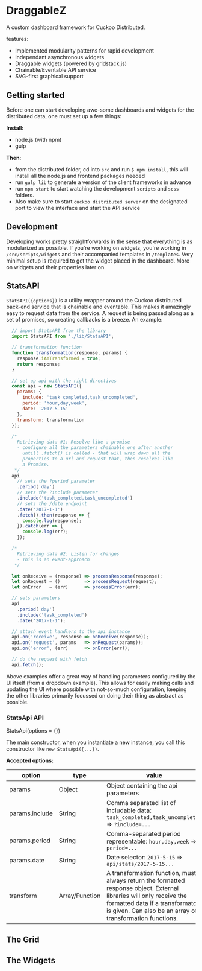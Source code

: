 # DraggableZ
A custom dashboard framework for Cuckoo Distributed.

features:
  - Implemented modularity patterns for rapid development
  - Independant asynchronous widgets
  - Draggable widgets (powered by gridstack.js)
  - Chainable/Eventable API service
  - SVG-first graphical support

## Getting started
Before one can start developing awe-some dashboards and widgets for the
distributed data, one must set up a few things:

**Install:**
  - node.js (with npm)
  - gulp

**Then:**
  - from the distributed folder, cd into `src` and run `$ npm install`,
    this will install all the node.js and frontend packages needed
  - run `gulp lib` to generate a version of the client frameworks in advance
  - run `npm start` to start watching the development `scripts` and `scss`
    folders.
  - Also make sure to start `cuckoo distributed server` on the designated port
    to view the interface and start the API service

## Development
Developing works pretty straightforwards in the sense that everything is as
modularized as possible. If you're working on widgets, you're working in
`/src/scripts/widgets` and their accompanied templates in `/templates`. Very
minimal setup is required to get the widget placed in the dashboard. More on
widgets and their properties later on.

## StatsAPI
`StatsAPI({options})` is a utility wrapper around the Cuckoo distributed back-end
service that is chainable and eventable. This makes it amazingly easy to request
data from the service. A request is being passed along as a set of promises, so
creating callbacks is a breeze. An example:

```javascript
  // import StatsAPI from the library
  import StatsAPI from './lib/StatsAPI';

  // transformation function
  function transformation(response, params) {
    response.iAmTransformed = true;
    return response;
  }

  // set up api with the right directives
  const api = new StatsAPI({
    params: {
      include: 'task_completed,task_uncompleted',
      period: 'hour,day,week',
      date: '2017-5-15'
    },
    transform: transformation
  });

  /*
    Retrieving data #1: Resolve like a promise
    - configure all the parameters chainable one after another
      untill .fetch() is called - that will wrap down all the
      properties to a url and request that, then resolves like
      a Promise.
   */
  api
    // sets the ?period parameter
    .period('day')
    // sets the ?include parameter
    .include('task_completed,task_uncompleted')
    // sets the /date endpoint
    .date('2017-1-1')
    .fetch().then(response => {
      console.log(response);
    }).catch(err => {
      console.log(err);
    });

  /*
    Retrieving data #2: Listen for changes
    - This is an event-approach
   */

  let onReceive = (response) => processResponse(response);
  let onRequest = ()         => processRequest(request);
  let onError   = (err)      => processError(err);

  // sets parameters
  api
    .period('day')
    .include('task_completed')
    .date('2017-1-1');

  // attach event handlers to the api instance
  api.on('receive', response => onReceive(response));
  api.on('request', params   => onRequest(params));
  api.on('error', (err)      => onError(err));

  // do the request with fetch
  api.fetch();
```

Above examples offer a great way of handling parameters configured
by the UI itself (from a dropdown example). This allows for easily making
calls and updating the UI where possible with not-so-much configuration,
keeping the other libraries primarily focussed on doing their thing as
abstract as possible.

### StatsApi API

StatsApi(options = {})

The main constructor, when you instantiate a new instance, you call this
constructor like `new StatsApi({...})`.

**Accepted options:**

option | type | value
------ | ---- | -----
params | Object | Object containing the api parameters
params.include | String | Comma separated list of includable data: `task_completed,task_uncompleted` => `?include=...`
params.period | String | Comma-separated period representable: `hour,day,week` => `?period=...`
params.date | String | Date selector: `2017-5-15` => `api/stats/2017-5-15...`
transform | Array/Function | A transformation function, must always return the formatted response object. External libraries will only receive the formatted data if a transformator is given. Can also be an array of transformation functions.

## The Grid

## The Widgets
